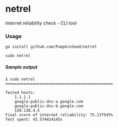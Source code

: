 # netrel
Internet reliability check - CLI tool

### Usage

```
go install github.com/PumpkinSeed/netrel

sudo netrel
```

##### Sample output

```
$ sudo netrel
===============================================

Tested hosts:
	1.1.1.1
	google-public-dns-a.google.com
	google-public-dns-b.google.com
	139.130.4.5
Final score of internet reliability: 75.137545% 
Test spent: 43.574424145s
```


